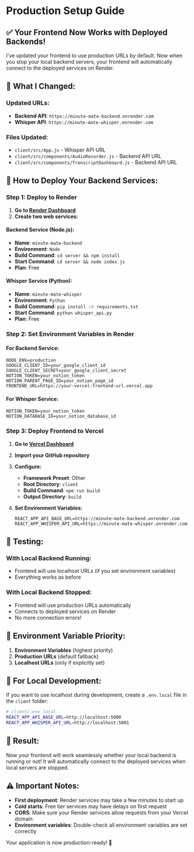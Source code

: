 # Production Setup Guide

## ✅ **Your Frontend Now Works with Deployed Backends!**

I've updated your frontend to use production URLs by default. Now when you stop your local backend servers, your frontend will automatically connect to the deployed services on Render.

## 🔧 **What I Changed:**

### **Updated URLs:**
- **Backend API**: `https://minute-mate-backend.onrender.com`
- **Whisper API**: `https://minute-mate-whisper.onrender.com`

### **Files Updated:**
- `client/src/App.js` - Whisper API URL
- `client/src/components/AudioRecorder.js` - Backend API URL  
- `client/src/components/TranscriptDashboard.js` - Backend API URL

## 🚀 **How to Deploy Your Backend Services:**

### **Step 1: Deploy to Render**

1. **Go to [Render Dashboard](https://dashboard.render.com/)**
2. **Create two web services:**

#### **Backend Service (Node.js):**
- **Name**: `minute-mate-backend`
- **Environment**: `Node`
- **Build Command**: `cd server && npm install`
- **Start Command**: `cd server && node index.js`
- **Plan**: Free

#### **Whisper Service (Python):**
- **Name**: `minute-mate-whisper`
- **Environment**: `Python`
- **Build Command**: `pip install -r requirements.txt`
- **Start Command**: `python whisper_api.py`
- **Plan**: Free

### **Step 2: Set Environment Variables in Render**

#### **For Backend Service:**
```
NODE_ENV=production
GOOGLE_CLIENT_ID=your_google_client_id
GOOGLE_CLIENT_SECRET=your_google_client_secret
NOTION_TOKEN=your_notion_token
NOTION_PARENT_PAGE_ID=your_notion_page_id
FRONTEND_URL=https://your-vercel-frontend-url.vercel.app
```

#### **For Whisper Service:**
```
NOTION_TOKEN=your_notion_token
NOTION_DATABASE_ID=your_notion_database_id
```

### **Step 3: Deploy Frontend to Vercel**

1. **Go to [Vercel Dashboard](https://vercel.com/dashboard)**
2. **Import your GitHub repository**
3. **Configure:**
   - **Framework Preset**: Other
   - **Root Directory**: `client`
   - **Build Command**: `npm run build`
   - **Output Directory**: `build`

4. **Set Environment Variables:**
   ```
   REACT_APP_API_BASE_URL=https://minute-mate-backend.onrender.com
   REACT_APP_WHISPER_API_URL=https://minute-mate-whisper.onrender.com
   ```

## 🧪 **Testing:**

### **With Local Backend Running:**
- Frontend will use localhost URLs (if you set environment variables)
- Everything works as before

### **With Local Backend Stopped:**
- Frontend will use production URLs automatically
- Connects to deployed services on Render
- No more connection errors!

## 🔄 **Environment Variable Priority:**

1. **Environment Variables** (highest priority)
2. **Production URLs** (default fallback)
3. **Localhost URLs** (only if explicitly set)

## 📝 **For Local Development:**

If you want to use localhost during development, create a `.env.local` file in the `client` folder:

```bash
# client/.env.local
REACT_APP_API_BASE_URL=http://localhost:5000
REACT_APP_WHISPER_API_URL=http://localhost:5001
```

## 🎯 **Result:**

Now your frontend will work seamlessly whether your local backend is running or not! It will automatically connect to the deployed services when local servers are stopped.

## ⚠️ **Important Notes:**

- **First deployment**: Render services may take a few minutes to start up
- **Cold starts**: Free tier services may have delays on first request
- **CORS**: Make sure your Render services allow requests from your Vercel domain
- **Environment variables**: Double-check all environment variables are set correctly

Your application is now production-ready! 🎉 